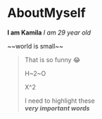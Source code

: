 # AboutMyself
**I am Kamila**
*I am 29 year old*

<p>~~world is small~~<br />
  
> That is so funny 😂</p>
H~2~O </p>
X^2 </p>
I need to highlight these  
***very important words***


